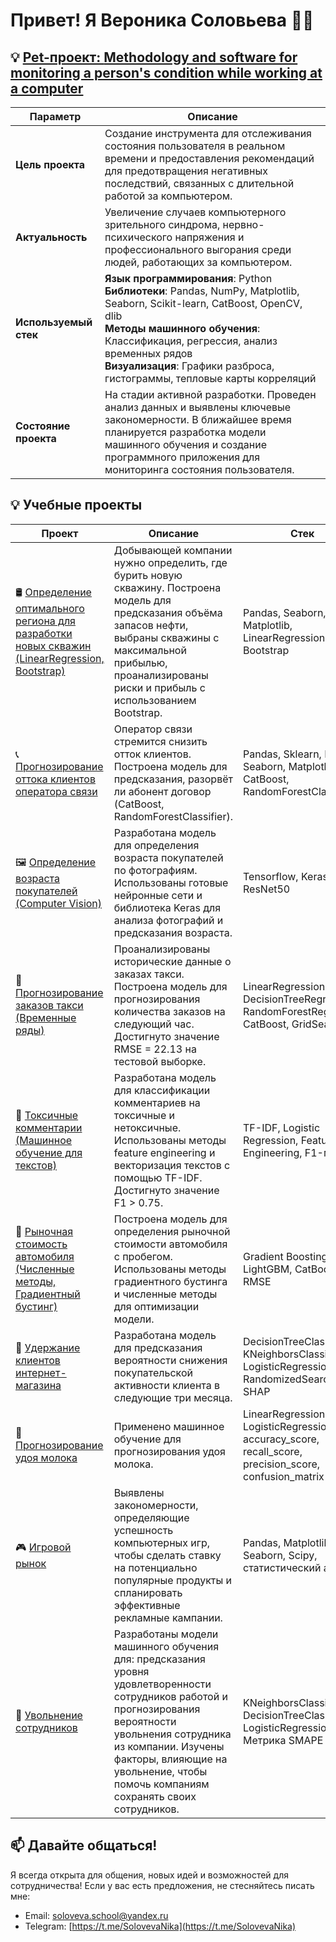 # Привет! Я Вероника Соловьева 👩‍💻

## 💡 [Pet-проект: **Methodology and software for monitoring a person's condition while working at a computer**](https://github.com/soloveva-veronika/video_data_analysis/tree/main)

| **Параметр**              | **Описание**                                                                                                                                                                                                                                                                                                                                                   |
|---------------------------|-------------------------------------------------------------------------------------------------------------------------------------------------------------------------------------------------------------------------------------------------------------------------------------------------------------------------------------------------------------------|
| **Цель проекта**          | Создание инструмента для отслеживания состояния пользователя в реальном времени и предоставления рекомендаций для предотвращения негативных последствий, связанных с длительной работой за компьютером.                                                                                                                                                          |
| **Актуальность**          | Увеличение случаев компьютерного зрительного синдрома, нервно-психического напряжения и профессионального выгорания среди людей, работающих за компьютером.                                                                                                                                                                                                        |
| **Используемый стек**     | **Язык программирования**: Python <br> **Библиотеки**: Pandas, NumPy, Matplotlib, Seaborn, Scikit-learn, CatBoost, OpenCV, dlib <br> **Методы машинного обучения**: Классификация, регрессия, анализ временных рядов <br> **Визуализация**: Графики разброса, гистограммы, тепловые карты корреляций |
| **Состояние проекта**     | На стадии активной разработки. Проведен анализ данных и выявлены ключевые закономерности. В ближайшее время планируется разработка модели машинного обучения и создание программного приложения для мониторинга состояния пользователя.                                                                                                                       |


## 💡 Учебные проекты


| **Проект**                                             | **Описание**                                                                                                                                                                                                                                                                                                                                                                                                                                                                 | **Стек**                                                                                   |
|--------------------------------------------------------|---------------------------------------------------------------------------------------------------------------------------------------------------------------------------------------------------------------------------------------------------------------------------------------------------------------------------------------------------------------------------------------------------------------------------------------------------------------------------|--------------------------------------------------------------------------------------------|
| 🛢️ [Определение оптимального региона для разработки новых скважин (LinearRegression, Bootstrap)](https://github.com/soloveva-veronika/wells) | Добывающей компании нужно определить, где бурить новую скважину. Построена модель для предсказания объёма запасов нефти, выбраны скважины с максимальной прибылью, проанализированы риски и прибыль с использованием Bootstrap.                                                                                                                                                                                                                     | Pandas, Seaborn, Matplotlib, LinearRegression, Bootstrap                                                     |
| 📞 [Прогнозирование оттока клиентов оператора связи](https://github.com/soloveva-veronika/churn-prediction-telecom)| Оператор связи стремится снизить отток клиентов. Построена модель для предсказания, разорвёт ли абонент договор (CatBoost, RandomForestClassifier).                                                                                                                                                                                                                                                                                     | Pandas, Sklearn, Numpy, Seaborn, Matplotlib, CatBoost, RandomForestClassifier                               |
| 🖼️ [Определение возраста покупателей (Computer Vision)](https://github.com/soloveva-veronika/Age-determination) | Разработана модель для определения возраста покупателей по фотографиям. Использованы готовые нейронные сети и библиотека Keras для анализа фотографий и предсказания возраста.                                                                                                                                                                                                                                 | Tensorflow, Keras, CNN, ResNet50                                                                      |
| 🚖 [Прогнозирование заказов такси (Временные ряды)](https://github.com/soloveva-veronika/forecasting-taxi-orders)    | Проанализированы исторические данные о заказах такси. Построена модель для прогнозирования количества заказов на следующий час. Достигнуто значение RMSE = 22.13 на тестовой выборке.                                                                                                                                                                                                                             | LinearRegression, DecisionTreeRegressor, RandomForestRegressor, CatBoost, GridSearchCV |
| 🤬 [Токсичные комментарии (Машинное обучение для текстов)](https://github.com/soloveva-veronika/toxic_comments) | Разработана модель для классификации комментариев на токсичные и нетоксичные. Использованы методы feature engineering и векторизация текстов с помощью TF-IDF. Достигнуто значение F1 > 0.75.                                                                                                                                                                                                                 | TF-IDF, Logistic Regression, Feature Engineering, F1-мера                                 |
| 🚗 [Рыночная стоимость автомобиля (Численные методы, Градиентный бустинг)](https://github.com/soloveva-veronika/the-market-value-of-the-car)  | Построена модель для определения рыночной стоимости автомобиля с пробегом. Использованы методы градиентного бустинга и численные методы для оптимизации модели.                                                                                                                                                                                                                                                 | Gradient Boosting, LightGBM, CatBoost, RMSE                                                |
| 🛒 [Удержание клиентов интернет-магазина](https://github.com/soloveva-veronika/customer-retention-in-the-online-store) | Разработана модель для предсказания вероятности снижения покупательской активности клиента в следующие три месяца.                                                                                                                                                                                                                                                                                             | DecisionTreeClassifier, KNeighborsClassifier, LogisticRegression, SVC, RandomizedSearchCV, SHAP                                                          |
| 🐄 [Прогнозирование удоя молока](https://github.com/soloveva-veronika/cows) | Применено машинное обучение для прогнозирования удоя молока.                                                                                                                                                                                                                                                                                                                                                  | LinearRegression, LogisticRegression, accuracy_score, recall_score, precision_score, confusion_matrix                                                              |
| 🎮 [Игровой рынок](https://github.com/soloveva-veronika/the-gaming-market) | Выявлены закономерности, определяющие успешность компьютерных игр, чтобы сделать ставку на потенциально популярные продукты и спланировать эффективные рекламные кампании.                                                                                                                                                                                                                                     | Pandas, Matplotlib, Seaborn, Scipy, статистический анализ                                        |
| 👥 [Увольнение сотрудников](https://github.com/soloveva-veronika/dismissal-of-employees) | Разработаны модели машинного обучения для: предсказания уровня удовлетворенности сотрудников работой и прогнозирования вероятности увольнения сотрудника из компании. Изучены факторы, влияющие на увольнение, чтобы помочь компаниям сохранять своих сотрудников.                                                                                                                                                                                                                                                                                                                   | KNeighborsClassifier, DecisionTreeClassifier, LogisticRegression, Метрика SMAPE                                                         |



## 📫 Давайте общаться!

Я всегда открыта для общения, новых идей и возможностей для сотрудничества! Если у вас есть предложения, не стесняйтесь писать мне:

- Email: [soloveva.school@yandex.ru](mailto:soloveva.school@yandex.ru)
- Telegram: [https://t.me/SolovevaNika](https://t.me/SolovevaNika)
